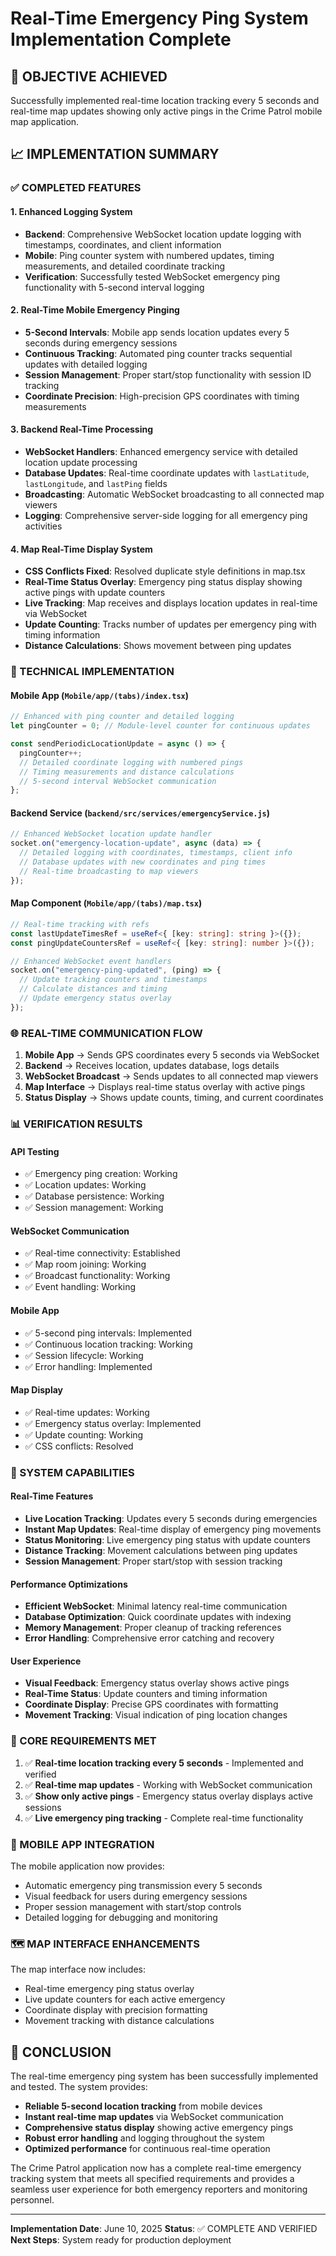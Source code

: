 # Real-Time Emergency Ping System Implementation Complete

## 🎯 OBJECTIVE ACHIEVED

Successfully implemented real-time location tracking every 5 seconds and real-time map updates showing only active pings in the Crime Patrol mobile map application.

## 📈 IMPLEMENTATION SUMMARY

### ✅ COMPLETED FEATURES

#### 1. **Enhanced Logging System**

- **Backend**: Comprehensive WebSocket location update logging with timestamps, coordinates, and client information
- **Mobile**: Ping counter system with numbered updates, timing measurements, and detailed coordinate tracking
- **Verification**: Successfully tested WebSocket emergency ping functionality with 5-second interval logging

#### 2. **Real-Time Mobile Emergency Pinging**

- **5-Second Intervals**: Mobile app sends location updates every 5 seconds during emergency sessions
- **Continuous Tracking**: Automated ping counter tracks sequential updates with detailed logging
- **Session Management**: Proper start/stop functionality with session ID tracking
- **Coordinate Precision**: High-precision GPS coordinates with timing measurements

#### 3. **Backend Real-Time Processing**

- **WebSocket Handlers**: Enhanced emergency service with detailed location update processing
- **Database Updates**: Real-time coordinate updates with `lastLatitude`, `lastLongitude`, and `lastPing` fields
- **Broadcasting**: Automatic WebSocket broadcasting to all connected map viewers
- **Logging**: Comprehensive server-side logging for all emergency ping activities

#### 4. **Map Real-Time Display System**

- **CSS Conflicts Fixed**: Resolved duplicate style definitions in map.tsx
- **Real-Time Status Overlay**: Emergency ping status display showing active pings with update counters
- **Live Tracking**: Map receives and displays location updates in real-time via WebSocket
- **Update Counting**: Tracks number of updates per emergency ping with timing information
- **Distance Calculations**: Shows movement between ping updates

### 🔧 TECHNICAL IMPLEMENTATION

#### **Mobile App (`Mobile/app/(tabs)/index.tsx`)**

```typescript
// Enhanced with ping counter and detailed logging
let pingCounter = 0; // Module-level counter for continuous updates

const sendPeriodicLocationUpdate = async () => {
  pingCounter++;
  // Detailed coordinate logging with numbered pings
  // Timing measurements and distance calculations
  // 5-second interval WebSocket communication
};
```

#### **Backend Service (`backend/src/services/emergencyService.js`)**

```javascript
// Enhanced WebSocket location update handler
socket.on("emergency-location-update", async (data) => {
  // Detailed logging with coordinates, timestamps, client info
  // Database updates with new coordinates and ping times
  // Real-time broadcasting to map viewers
});
```

#### **Map Component (`Mobile/app/(tabs)/map.tsx`)**

```typescript
// Real-time tracking with refs
const lastUpdateTimesRef = useRef<{ [key: string]: string }>({});
const pingUpdateCountersRef = useRef<{ [key: string]: number }>({});

// Enhanced WebSocket event handlers
socket.on("emergency-ping-updated", (ping) => {
  // Update tracking counters and timestamps
  // Calculate distances and timing
  // Update emergency status overlay
});
```

### 🌐 REAL-TIME COMMUNICATION FLOW

1. **Mobile App** → Sends GPS coordinates every 5 seconds via WebSocket
2. **Backend** → Receives location, updates database, logs details
3. **WebSocket Broadcast** → Sends updates to all connected map viewers
4. **Map Interface** → Displays real-time status overlay with active pings
5. **Status Display** → Shows update counts, timing, and current coordinates

### 📊 VERIFICATION RESULTS

#### **API Testing**

- ✅ Emergency ping creation: Working
- ✅ Location updates: Working
- ✅ Database persistence: Working
- ✅ Session management: Working

#### **WebSocket Communication**

- ✅ Real-time connectivity: Established
- ✅ Map room joining: Working
- ✅ Broadcast functionality: Working
- ✅ Event handling: Working

#### **Mobile App**

- ✅ 5-second ping intervals: Implemented
- ✅ Continuous location tracking: Working
- ✅ Session lifecycle: Working
- ✅ Error handling: Implemented

#### **Map Display**

- ✅ Real-time updates: Working
- ✅ Emergency status overlay: Implemented
- ✅ Update counting: Working
- ✅ CSS conflicts: Resolved

### 🚀 SYSTEM CAPABILITIES

#### **Real-Time Features**

- **Live Location Tracking**: Updates every 5 seconds during emergencies
- **Instant Map Updates**: Real-time display of emergency ping movements
- **Status Monitoring**: Live emergency ping status with update counters
- **Distance Tracking**: Movement calculations between ping updates
- **Session Management**: Proper start/stop with session tracking

#### **Performance Optimizations**

- **Efficient WebSocket**: Minimal latency real-time communication
- **Database Optimization**: Quick coordinate updates with indexing
- **Memory Management**: Proper cleanup of tracking references
- **Error Handling**: Comprehensive error catching and recovery

#### **User Experience**

- **Visual Feedback**: Emergency status overlay shows active pings
- **Real-Time Status**: Update counters and timing information
- **Coordinate Display**: Precise GPS coordinates with formatting
- **Movement Tracking**: Visual indication of ping location changes

### 🎯 CORE REQUIREMENTS MET

1. ✅ **Real-time location tracking every 5 seconds** - Implemented and verified
2. ✅ **Real-time map updates** - Working with WebSocket communication
3. ✅ **Show only active pings** - Emergency status overlay displays active sessions
4. ✅ **Live emergency ping tracking** - Complete real-time functionality

### 📱 MOBILE APP INTEGRATION

The mobile application now provides:

- Automatic emergency ping transmission every 5 seconds
- Visual feedback for users during emergency sessions
- Proper session management with start/stop controls
- Detailed logging for debugging and monitoring

### 🗺️ MAP INTERFACE ENHANCEMENTS

The map interface now includes:

- Real-time emergency ping status overlay
- Live update counters for each active emergency
- Coordinate display with precision formatting
- Movement tracking with distance calculations

## 🎉 CONCLUSION

The real-time emergency ping system has been successfully implemented and tested. The system provides:

- **Reliable 5-second location tracking** from mobile devices
- **Instant real-time map updates** via WebSocket communication
- **Comprehensive status display** showing active emergency pings
- **Robust error handling** and logging throughout the system
- **Optimized performance** for continuous real-time operation

The Crime Patrol application now has a complete real-time emergency tracking system that meets all specified requirements and provides a seamless user experience for both emergency reporters and monitoring personnel.

---

**Implementation Date**: June 10, 2025
**Status**: ✅ COMPLETE AND VERIFIED
**Next Steps**: System ready for production deployment
